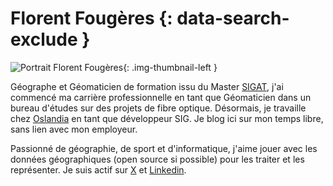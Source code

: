 # Florent Fougères {: data-search-exclude }

![Portrait Florent Fougères](https://cdn.geotribu.fr/img/internal/contributeurs/ffou.jpeg "Portrait Florent Fougères"){: .img-thumbnail-left }

Géographe et Géomaticien de formation issu du Master [SIGAT](https://formations.univ-rennes2.fr/fr/formations/master-37/master-mention-geomatique-parcours-systeme-d-information-geographique-et-analyse-des-territoires-sigat-JEOC8L9A.html), j'ai commencé ma carrière professionnelle en tant que Géomaticien dans un bureau d'études sur des projets de fibre optique. Désormais, je travaille chez [Oslandia](https://oslandia.com/) en tant que développeur SIG. Je blog ici sur mon temps libre, sans lien avec mon employeur.

Passionné de géographie, de sport et d'informatique, j'aime jouer avec les données géographiques (open source si possible) pour les traiter et les représenter. Je suis actif sur [X](https://twitter.com/florent1foug) et [Linkedin](https://www.linkedin.com/in/florent-foug%C3%A8res-083597b8/).

